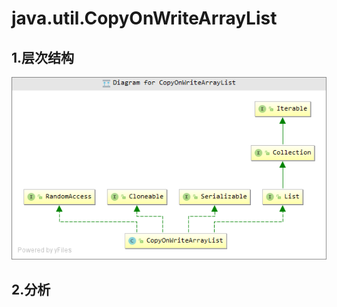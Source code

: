 # java.util.CopyOnWriteArrayList

## 1.层次结构

![LinkedList的继承关系](/图片/jdk1.8源码系列/CopyOnWriteLArrayList.png)

## 2.分析